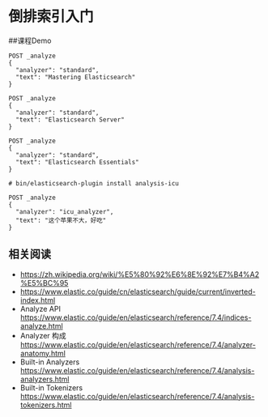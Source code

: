 # 倒排索引入门
##课程Demo
```
POST _analyze
{
  "analyzer": "standard",
  "text": "Mastering Elasticsearch"
}

POST _analyze
{
  "analyzer": "standard",
  "text": "Elasticsearch Server"
}

POST _analyze
{
  "analyzer": "standard",
  "text": "Elasticsearch Essentials"
}

# bin/elasticsearch-plugin install analysis-icu

POST _analyze
{
  "analyzer": "icu_analyzer",
  "text": "这个苹果不大，好吃"
}
```
## 相关阅读
- https://zh.wikipedia.org/wiki/%E5%80%92%E6%8E%92%E7%B4%A2%E5%BC%95
- https://www.elastic.co/guide/cn/elasticsearch/guide/current/inverted-index.html
- Analyze API https://www.elastic.co/guide/en/elasticsearch/reference/7.4/indices-analyze.html
- Analyzer 构成 https://www.elastic.co/guide/en/elasticsearch/reference/7.4/analyzer-anatomy.html
- Built-in Analyzers https://www.elastic.co/guide/en/elasticsearch/reference/7.4/analysis-analyzers.html
- Built-in Tokenizers https://www.elastic.co/guide/en/elasticsearch/reference/7.4/analysis-tokenizers.html
